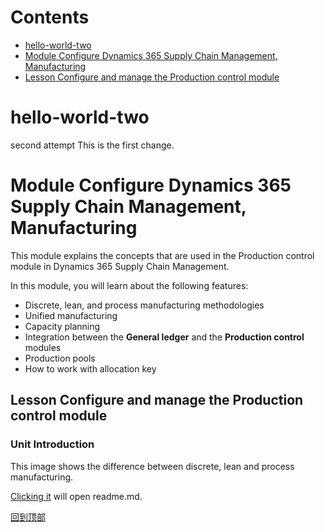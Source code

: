 # Contents  
- [hello-world-two](#hello-world-two)  
- [Module Configure Dynamics 365 Supply Chain Management, Manufacturing](#**module**-configure-dynamics-365-supply-chain-management,manufacturing)  
- [Lesson Configure and manage the Production control module](#**Lesson**-Configure-and-manage-the-Production-control-module)  




# hello-world-two
second attempt
This is the first change.
# **Module** Configure Dynamics 365 Supply Chain Management, Manufacturing

This module explains the concepts that are used in the Production control module in Dynamics 365 Supply Chain Management.

In this module, you will learn about the following features:
-   Discrete, lean, and process manufacturing methodologies
-   Unified manufacturing
-   Capacity planning
-   Integration between the **General ledger** and the **Production control** modules
-   Production pools
-   How to work with allocation key

## **Lesson** Configure and manage the Production control module

### **Unit** Introduction
This image shows the difference between discrete, lean and process manufacturing.

[Clicking it](/main/README.md) will open readme.md.

[回到顶部](#readme)
